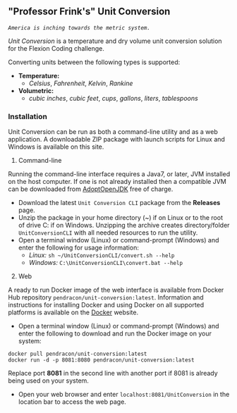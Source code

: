 ## "Professor Frink's" Unit Conversion

_`America is inching towards the metric system.`_

_Unit Conversion_ is a temperature and dry volume unit conversion solution for
the Flexion Coding challenge.

Converting units between the following types is supported:

- **Temperature:**
  - _Celsius_, _Fahrenheit_, _Kelvin_, _Rankine_
- **Volumetric:**
  - _cubic inches_, _cubic feet_, _cups_, _gallons_, _liters_, _tablespoons_


### Installation

Unit Conversion can be run as both a command-line utility and as a web
application. A downloadable ZIP package with launch scripts for Linux and
Windows is available on this site.

1. Command-line

Running the command-line interface requires a Java7, or later, JVM installed on
the host computer. If one is not already installed then a compatible JVM can be
downloaded from [AdoptOpenJDK](https://adoptopenjdk.net/) free of charge.

   - Download the latest `Unit Conversion CLI` package from the **Releases**
page.
   - Unzip the package in your home directory (~) if on Linux or to the root of
drive C: if on Windows. Unzipping the archive creates directory/folder
`UnitConversionCLI` with all needed resources to run the utility.
   - Open a terminal window (Linux) or command-prompt (Windows) and enter the
following for usage information:
     - _Linux:_ `sh ~/UnitConversionCLI/convert.sh --help`
     - _Windows:_ `C:\UnitConversionCLI\convert.bat --help`

2. Web

A ready to run Docker image of the web interface is available from Docker Hub
repository `pendracon/unit-conversion:latest`. Information and instructions for
installing Docker and using Docker on all supported platforms is available on
the [Docker](https://docker.com/get-started) website.

   - Open a terminal window (Linux) or command-prompt (Windows) and enter the
following to download and run the Docker image on your system:

```
docker pull pendracon/unit-conversion:latest
docker run -d -p 8081:8080 pendracon/unit-conversion:latest
```
	 
Replace port **8081** in the second line with another port if 8081 is already
being used on your system.

   - Open your web browser and enter `localhost:8081/UnitConversion`
   in the location bar to access the web page.
